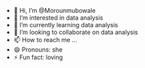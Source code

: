 - 👋 Hi, I’m @Morounmubowale
- 👀 I’m interested in data analysis
- 🌱 I’m currently learning data analysis
- 💞️ I’m looking to collaborate on data analysis
- 📫 How to reach me ...
- 😄 Pronouns: she
- ⚡ Fun fact: loving

<!---
Morounmubowale/Morounmubowale is a ✨ special ✨ repository because its `README.md` (this file) appears on your GitHub profile.
You can click the Preview link to take a look at your changes.
--->
